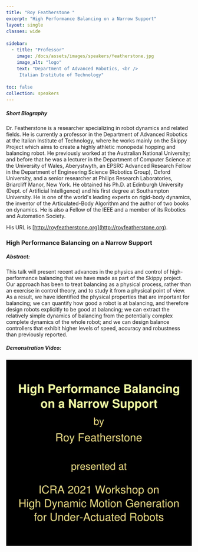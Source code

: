 ```yaml
---
title: "Roy Featherstone "
excerpt: "High Performance Balancing on a Narrow Support"
layout: single 
classes: wide

sidebar:
  - title: "Professor"
    image: /docs/assets/images/speakers/featherstone.jpg 
    image_alt: "logo"
    text: "Department of Advanced Robotics, <br /> 
     Italian Institute of Technology"

toc: false 
collection: speakers
---
```


##### Short Biography 

Dr. Featherstone is a researcher specializing in robot dynamics and related fields.  He is currently a professor in the Department of Advanced Robotics at the Italian Institute of Technology, where he works mainly on the Skippy Project which aims to create a highly athletic monopedal hopping and balancing robot.  He previously worked at the Australian National University; and before that he was a lecturer in the Department of Computer Science at the University of Wales, Aberystwyth, an EPSRC Advanced Research Fellow in the Department of Engineering Science (Robotics Group), Oxford University, and a senior researcher at Philips Research Laboratories, Briarcliff Manor, New York.  He obtained his Ph.D. at Edinburgh University (Dept. of Artificial Intelligence) and his first degree at Southampton University.  He is one of the world's leading experts on rigid-body dynamics, the inventor of the Articulated-Body Algorithm and the author of two books on dynamics.  He is also a Fellow of the IEEE and a member of its Robotics and Automation Society.

His URL is [http://royfeatherstone.org](http://royfeatherstone.org).

### High Performance Balancing on a Narrow Support


##### Abstract:


This talk will present recent advances in the physics and control of high-performance balancing that we have made as part of the Skippy project. Our approach has been to treat balancing as a physical process, rather than an exercise in control theory, and to study it from a physical point of view.  As a result, we have identified the physical properties that are important for balancing; we can quantify how good a robot is at balancing, and therefore design robots explicitly to be good at balancing; we can extract the relatively simple dynamics of balancing from the potentially complex complete dynamics of the whole robot; and we can design balance controllers that exhibit higher levels of speed, accuracy and robustness than previously reported.

##### Demonstration Video: 

[![Dynamic-balance](/docs/assets/images/balance.png)](/docs/assets/videos/icra2021rf.mp4)

